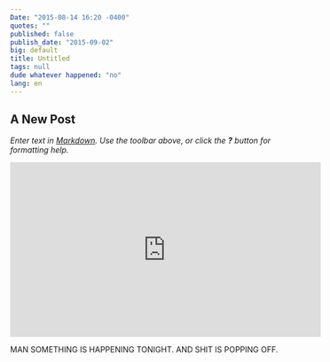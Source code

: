 ```yaml
---
Date: "2015-08-14 16:20 -0400"
quotes: ""
published: false
publish_date: "2015-09-02"
big: default
title: Untitled
tags: null
dude whatever happened: "no"
lang: en
---
```


## A New Post

_Enter text in [Markdown](http://daringfireball.net/projects/markdown/). Use the toolbar above, or click the **?** button for formatting help._

<iframe width="560" height="315" src="https://www.youtube.com/embed/nCkpzqqog4k" frameborder="0" allowfullscreen></iframe>

MAN SOMETHING IS HAPPENING TONIGHT. AND SHIT IS POPPING OFF.

